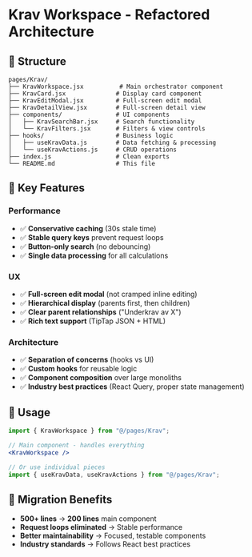 # Krav Workspace - Refactored Architecture

## 📁 Structure

```
pages/Krav/
├── KravWorkspace.jsx          # Main orchestrator component
├── KravCard.jsx              # Display card component
├── KravEditModal.jsx         # Full-screen edit modal
├── KravDetailView.jsx        # Full-screen detail view
├── components/               # UI components
│   ├── KravSearchBar.jsx     # Search functionality
│   └── KravFilters.jsx       # Filters & view controls
├── hooks/                    # Business logic
│   ├── useKravData.js        # Data fetching & processing
│   └── useKravActions.js     # CRUD operations
├── index.js                  # Clean exports
└── README.md                 # This file
```

## 🎯 Key Features

### Performance
- ✅ **Conservative caching** (30s stale time)
- ✅ **Stable query keys** prevent request loops
- ✅ **Button-only search** (no debouncing)
- ✅ **Single data processing** for all calculations

### UX
- ✅ **Full-screen edit modal** (not cramped inline editing)
- ✅ **Hierarchical display** (parents first, then children)
- ✅ **Clear parent relationships** ("Underkrav av X")
- ✅ **Rich text support** (TipTap JSON + HTML)

### Architecture
- ✅ **Separation of concerns** (hooks vs UI)
- ✅ **Custom hooks** for reusable logic
- ✅ **Component composition** over large monoliths
- ✅ **Industry best practices** (React Query, proper state management)

## 🔧 Usage

```jsx
import { KravWorkspace } from "@/pages/Krav";

// Main component - handles everything
<KravWorkspace />

// Or use individual pieces
import { useKravData, useKravActions } from "@/pages/Krav";
```

## 🚀 Migration Benefits

- **500+ lines** → **200 lines** main component
- **Request loops eliminated** → Stable performance
- **Better maintainability** → Focused, testable components
- **Industry standards** → Follows React best practices